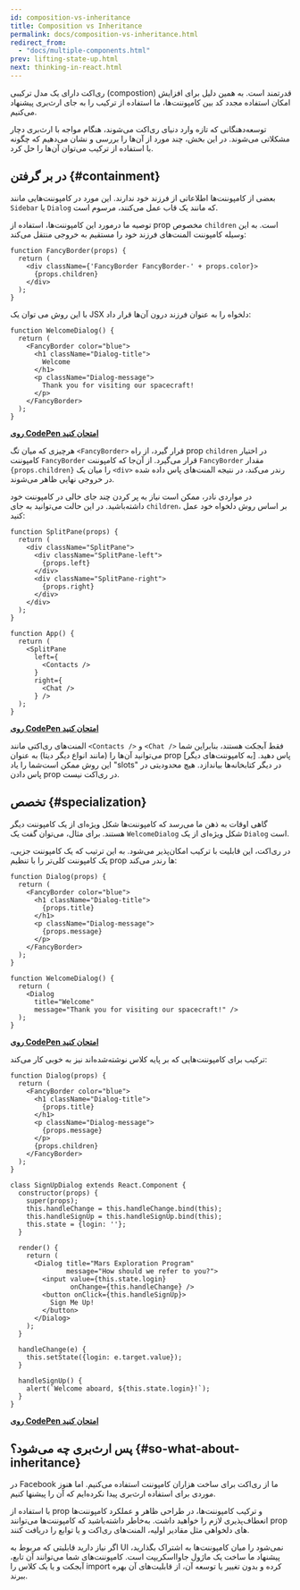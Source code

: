 ```yaml
---
id: composition-vs-inheritance
title: Composition vs Inheritance
permalink: docs/composition-vs-inheritance.html
redirect_from:
  - "docs/multiple-components.html"
prev: lifting-state-up.html
next: thinking-in-react.html
---
```

ری‌اکت دارای یک مدل ترکیبی (compostion) قدرتمند است. به همین دلیل برای افزایش امکان استفاده مجدد کد بین کامپوننت‌ها، ما استفاده از ترکیب را به جای ارث‌بری پیشنهاد می‌کنیم.

توسعه‌دهنگانی که تازه وارد دنیای ری‌اکت می‌شوند، هنگام مواجه با ارث‌بری دچار مشکلاتی می‌شوند. در این بخش، چند مورد از آن‌ها را بررسی و نشان می‌دهیم که چگونه با استفاده از ترکیب می‌توان آن‌ها را حل کرد.

## در بر گرفتن {#containment}

بعضی از کامپوننت‌ها اطلاعاتی از فرزند خود ندارند. این مورد در کامپوننت‌هایی مانند `Sidebar` یا `Dialog` که مانند یک قاب عمل می‌کنند، مرسوم است.

توصیه ما درمورد این کامپوننت‌ها، استفاده از prop مخصوص `children` است. به این وسیله کامپوننت المنت‌های فرزند خود را مستقیم به خروجی منتقل می‌کند:

```js{4}
function FancyBorder(props) {
  return (
    <div className={'FancyBorder FancyBorder-' + props.color}>
      {props.children}
    </div>
  );
}
```

با این روش می توان یک JSX دلخواه را به عنوان فرزند درون آن‌ها قرار داد:

```js{4-9}
function WelcomeDialog() {
  return (
    <FancyBorder color="blue">
      <h1 className="Dialog-title">
        Welcome
      </h1>
      <p className="Dialog-message">
        Thank you for visiting our spacecraft!
      </p>
    </FancyBorder>
  );
}
```

**[روی CodePen امتحان کنید](https://codepen.io/gaearon/pen/ozqNOV?editors=0010)**

هرچیزی که میان تگ `<FancyBorder>` قرار گیرد، از راه prop `children` در اختیار کامپوننت `FancyBorder` قرار می‌گیرد. از آن‌جا که کامپوننت `FancyBorder` مقدار `{props.children}` را میان یک `<div>` رندر می‌کند، در نتیجه المنت‌های پاس داده شده در خروجی نهایی ظاهر می‌شوند.

در مواردی نادر، ممکن است نیاز به پر کردن چند جای خالی در کامپوننت خود داشته‌باشید. در این حالت می‌توانید به جای `children`، بر اساس روش دلخواه خود عمل کنید:

```js{5,8,18,21}
function SplitPane(props) {
  return (
    <div className="SplitPane">
      <div className="SplitPane-left">
        {props.left}
      </div>
      <div className="SplitPane-right">
        {props.right}
      </div>
    </div>
  );
}

function App() {
  return (
    <SplitPane
      left={
        <Contacts />
      }
      right={
        <Chat />
      } />
  );
}
```

[**روی CodePen امتحان کنید**](https://codepen.io/gaearon/pen/gwZOJp?editors=0010)

المنت‌های ری‌اکتی مانند `<Contacts />` و `<Chat />` فقط ‌آبجکت هستند، بنابراین شما می‌توانید آن‌ها را (مانند انواع دیگر دیتا) به عنوان prop [به کامپوننت‌های دیگر] پاس دهید. این روش ممکن است‌شما را یاد "slots" در دیگر کتابخانه‌ها بیاندازد. هیچ محدودیتی در پاس دادن prop در ری‌اکت نیست.

## تخصص {#specialization}

گاهی اوقات به ذهن ما می‌رسد که کامپوننت‌ها شکل ویژه‌ای از یک کامپوننت دیگر هستند. برای مثال، می‌توان گفت یک `WelcomeDialog` شکل ویژه‌ای از یک `Dialog` است.

در ری‌اکت، این قابلیت با ترکیب امکان‌پذیر می‌شود. به این ترتیب که یک کامپوننت جزیی، یک کامپوننت کلی‌تر را با تنظیم prop ها رندر می‌کند:

```js{5,8,16-18}
function Dialog(props) {
  return (
    <FancyBorder color="blue">
      <h1 className="Dialog-title">
        {props.title}
      </h1>
      <p className="Dialog-message">
        {props.message}
      </p>
    </FancyBorder>
  );
}

function WelcomeDialog() {
  return (
    <Dialog
      title="Welcome"
      message="Thank you for visiting our spacecraft!" />
  );
}
```

[**روی CodePen امتحان کنید**](https://codepen.io/gaearon/pen/kkEaOZ?editors=0010)

ترکیب برای کامپوننت‌هایی که بر پایه کلاس نوشته‌شده‌اند نیز به خوبی کار می‌کند:

```js{10,27-31}
function Dialog(props) {
  return (
    <FancyBorder color="blue">
      <h1 className="Dialog-title">
        {props.title}
      </h1>
      <p className="Dialog-message">
        {props.message}
      </p>
      {props.children}
    </FancyBorder>
  );
}

class SignUpDialog extends React.Component {
  constructor(props) {
    super(props);
    this.handleChange = this.handleChange.bind(this);
    this.handleSignUp = this.handleSignUp.bind(this);
    this.state = {login: ''};
  }

  render() {
    return (
      <Dialog title="Mars Exploration Program"
              message="How should we refer to you?">
        <input value={this.state.login}
               onChange={this.handleChange} />
        <button onClick={this.handleSignUp}>
          Sign Me Up!
        </button>
      </Dialog>
    );
  }

  handleChange(e) {
    this.setState({login: e.target.value});
  }

  handleSignUp() {
    alert(`Welcome aboard, ${this.state.login}!`);
  }
}
```

[**روی CodePen امتحان کنید**](https://codepen.io/gaearon/pen/gwZbYa?editors=0010)

## پس ارث‌بری چه می‌شود؟ {#so-what-about-inheritance}

در Facebook ما از ری‌اکت برای ساخت هزاران کامپوننت استفاده می‌کنیم. اما هنوز موردی برای استفاده ارث‌بری پیدا نکرده‌ایم که آن را پیشنها کنیم.

با استفاده از prop و ترکیب کامپوننت‌ها، در طراحی ظاهر و عملکرد کامپوننت‌ها انعطاف‌پذیری لازم را خواهید داشت. به‌خاطر داشته‌باشید که کامپوننت‌ها می‌توانند prop های دلخواهی مثل مقادیر اولیه، المنت‌های ری‌اکت و یا توابع را دریافت کنند.

اگر نیاز دارید قابلیتی که مربوط به UI نمی‌شود را میان کامپوننت‌ها به اشتراک بگذارید، پیشنهاد ما ساخت یک ماژول جاوااسکریپت است. کامپوننت‌های شما می‌توانند آن تابع، آبجکت و یا یک کلاس را import کرده و بدون تغییر یا توسعه آن، از قابلیت‌های آن بهره ببرند.
